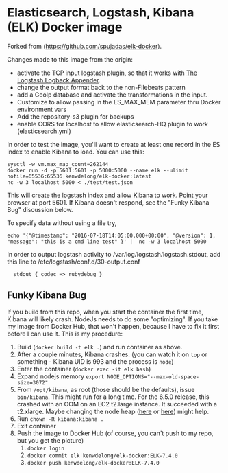 # Elasticsearch, Logstash, Kibana (ELK) Docker image

Forked from (https://github.com/spujadas/elk-docker).

Changes made to this image from the origin:
- activate the TCP input logstash plugin, so that it works with [The Logstash Logback Appender](https://github.com/logstash/logstash-logback-encoder).
- change the output format back to the non-Filebeats pattern
- add a GeoIp database and activate the transformations in the input.
- Customize to allow passing in the ES\_MAX\_MEM parameter thru Docker environment vars
- Add the repository-s3 plugin for backups
- enable CORS for localhost to allow elasticsearch-HQ plugin to work (elasticsearch.yml)

In order to test the image, you'll want to create at least one record in the ES index to enable Kibana to load.  You can use this:
    
    sysctl -w vm.max_map_count=262144
    docker run -d -p 5601:5601 -p 5000:5000 --name elk --ulimit nofile=65536:65536 kenwdelong/elk-docker:latest
    nc -w 3 localhost 5000 < ./test/test.json
    
This will create the logstash index and allow Kibana to work.  Point your browser at port 5601.  If Kibana doesn't respond, see the "Funky Kibana Bug" discussion below.

To specify data without using a file try,

    echo '{"@timestamp": "2016-07-18T14:05:00.000+00:00", "@version": 1, "message": "this is a cmd line test" }' |  nc -w 3 localhost 5000

In order to output logstash activity to /var/log/logstash/logstash.stdout, add this line to /etc/logstash/conf.d/30-output.conf 

      stdout { codec => rubydebug }
    
## Funky Kibana Bug

If you build from this repo, when you start the container the first time, Kibana will likely crash. NodeJs needs to do some "optimizing".  If you take my image from Docker Hub, that won't happen, because I have to fix it first before I can use it. This is my procedure:

1. Build (`docker build -t elk .`) and run container as above.
1. After a couple minutes, Kibana crashes. (you can watch it on `top` or something - Kibana UID is 993 and the process is `node`)
1. Enter the container (`docker exec -it elk bash`)
1. Expand nodejs memory `export NODE_OPTIONS="--max-old-space-size=3072"`
1. From `/opt/kibana`, as root (those should be the defaults), issue `bin/kibana`.  This might run for a long time. For the 6.5.0 release, this crashed with an OOM on an EC2 t2.large instance. It succeeded with a t2.xlarge. Maybe changing the node heap ([here](https://github.com/wazuh/wazuh-kibana-app/issues/664) or [here](https://github.com/nreese/kibana-time-plugin/issues/30)) might help.
1. Run `chown -R kibana:kibana .`
1. Exit container
1. Push the image to Docker Hub (of course, you can't push to my repo, but you get the picture)
    1. `docker login`
    1. `docker commit elk kenwdelong/elk-docker:ELK-7.4.0`
    1. `docker push kenwdelong/elk-docker:ELK-7.4.0`
	
